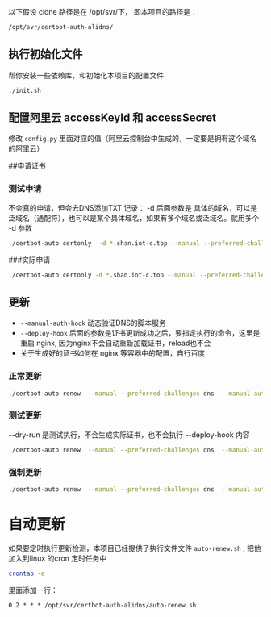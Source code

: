 以下假设 clone 路径是在 /opt/svr/下，
即本项目的路径是：
```bash
/opt/svr/certbot-auth-alidns/
```
## 执行初始化文件
帮你安装一些依赖库，和初始化本项目的配置文件
```bash
./init.sh
```

## 配置阿里云 accessKeyId 和 accessSecret
修改 `config.py` 里面对应的值（阿里云控制台中生成的，一定要是拥有这个域名的阿里云）

##申请证书
### 测试申请
不会真的申请，但会去DNS添加TXT 记录：
-d 后面参数是 具体的域名，可以是泛域名（通配符），也可以是某个具体域名，如果有多个域名或泛域名。就用多个 -d 参数
```bash
./certbot-auto certonly  -d *.shan.iot-c.top --manual --preferred-challenges dns  --manual-auth-hook /opt/svr/certbot-auth-alidns/auth.sh --dry-run

```

###实际申请
```bash
./certbot-auto certonly -d *.shan.iot-c.top --manual --preferred-challenges dns  --manual-auth-hook /opt/svr/certbot-auth-alidns/auth.sh
```

## 更新
- `--manual-auth-hook` 动态验证DNS的脚本服务
- `--deploy-hook` 后面的参数是证书更新成功之后，要指定执行的命令，这里是重启 nginx, 因为nginx不会自动重新加载证书，reload也不会
- 关于生成好的证书如何在 nginx 等容器中的配置，自行百度
### 正常更新
```bash
./certbot-auto renew  --manual --preferred-challenges dns  --manual-auth-hook /opt/svr/certbot-auth-alidns/auth.sh --deploy-hook "/usr/bin/systemctl restart nginx"
```

### 测试更新
--dry-run 是测试执行，不会生成实际证书，也不会执行 --deploy-hook 内容
```bash
./certbot-auto renew  --manual --preferred-challenges dns  --manual-auth-hook /opt/svr/certbot-auth-alidns/auth.sh --deploy-hook "/usr/bin/systemctl restart nginx" --dry-run
```

### 强制更新
```bash
./certbot-auto renew  --manual --preferred-challenges dns  --manual-auth-hook /opt/svr/certbot-auth-alidns/auth.sh --deploy-hook "/usr/bin/systemctl restart nginx" --force-renewal
```


# 自动更新
如果要定时执行更新检测，本项目已经提供了执行文件文件 `auto-renew.sh` ,
把他加入到linux 的cron 定时任务中

```bash
crontab -e
```
里面添加一行：
```cron
0 2 * * * /opt/svr/certbot-auth-alidns/auto-renew.sh
```

